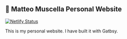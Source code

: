 ## 🚀 Matteo Muscella Personal Website

[![Netlify Status](https://api.netlify.com/api/v1/badges/ab9d90c2-074e-4d12-a9bb-f20b38e65002/deploy-status)](https://app.netlify.com/sites/mattmusc-personal-website/deploys)

This is my personal website. I have built it with Gatbsy.
